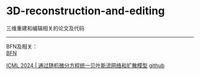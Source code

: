 # 3D-reconstruction-and-editing

三维重建和编辑相关的论文及代码

---
BFN及相关：  
[BFN](https://zhuanlan.zhihu.com/p/659111986)

[ICML 2024 | 通过随机微分方程统一贝叶斯流网络和扩散模型](https://mp.weixin.qq.com/s?__biz=MzI1MjQ2OTQ3Ng==&mid=2247637804&idx=1&sn=62fd3ea24e65b216cf37ab2fecb3ff15&chksm=e9efd2a7de985bb169e144722b5b0118ed066d6eea2d5d393c7a978d5bb7377b8af0233df08e&scene=27)
[github](https://github.com/ML-GSAI/BFN-Solver) 


